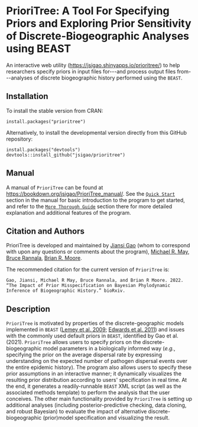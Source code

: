 # PrioriTree: A Tool For Specifying Priors and Exploring Prior Sensitivity of Discrete-Biogeographic Analyses using BEAST
An interactive web utility (https://jsigao.shinyapps.io/prioritree/) to help researchers specify priors in input files for---and process output files from---analyses of discrete biogeographic history performed using the `BEAST`.

## Installation
To install the stable version from CRAN:
```
install.packages("prioritree")
```

Alternatively, to install the developmental version directly from this GitHub repository:
```
install.packages("devtools")
devtools::install_github("jsigao/prioritree")
```

## Manual
A manual of `PrioriTree` can be found at https://bookdown.org/jsigao/PrioriTree_manual/.
See the [`Quick Start`](https://bookdown.org/jsigao/PrioriTree_manual/quick-start.html) section in the manual for basic introduction to the program to get started, and refer to the [`More Thorough Guide`](https://bookdown.org/jsigao/PrioriTree_manual/thorough-guide.html) section there for more detailed explanation and additional features of the program.

## Citation and Authors
PrioriTree is developed and maintained by [Jiansi Gao](mailto:jsigao@ucdavis.edu) (whom to correspond with upon any questions or comments about the program), [Michael R. May](https://rothfelslab.berkeley.edu/home/mike-may/), [Bruce Rannala](http://www.rannala.org/), [Brian R. Moore](http://phylolab.org/).

The recommended citation for the current version of `PrioriTree` is:
```
Gao, Jiansi, Michael R May, Bruce Rannala, and Brian R Moore. 2022. “The Impact of Prior Misspecification on Bayesian Phylodynamic Inference of Biogeographic History.” bioRxiv.
```

## Description
`PrioriTree` is motivated by properties of the discrete-geographic models implemented in `BEAST` ([Lemey et al. 2009](https://journals.plos.org/ploscompbiol/article?id=10.1371/journal.pcbi.1000520); [Edwards et al. 2011](https://www.sciencedirect.com/science/article/pii/S0960982211006452)) and issues with the commonly used default priors in `BEAST`, identified by Gao et al. (2021).
`PrioriTree` allows users to specify priors on the discrete-biogeographic model parameters in a biologically informed way (*e.g.*, specifying the prior on the average dispersal rate by expressing understanding on the expected number of pathogen dispersal events over the entire epidemic history).
The program also allows users to specify these prior assumptions in an interactive manner; it dynamically visualizes the resulting prior distribution according to users' specification in real time.
At the end, it generates a readily-runnable `BEAST` XML script (as well as the associated methods template) to perform the analysis that the user conceives.
The other main functionality provided by `PrioriTree` is setting up additional analyses (including posterior-predictive checking, data cloning, and robust Bayesian) to evaluate the impact of alternative discrete-biogeographic (prior)model specification and visualizing the result.
